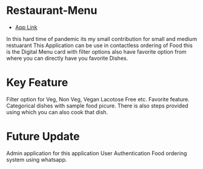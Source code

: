 # Restaurant-Menu

- [App Link](https://drive.google.com/file/d/1-504yrQ2RhSHsB-ypuMjHQ1gWKzEIElE/view?usp=sharing)


In this hard time of pandemic its my small contribution for small and medium restuarant This Application can be use in contactless ordering of Food this is the Digital Menu card with filter options also have favorite option from where you can directly have you favorite Dishes.

# Key Feature
  Filter option for Veg, Non Veg, Vegan Lacotose Free etc.
  Favorite feature.
  Categorical dishes with sample food picure.
  There is also steps provided using which you can also cook that dish.
  
# Future Update
  Admin application for this application
  User Authentication 
  Food ordering system using whatsapp.
  
